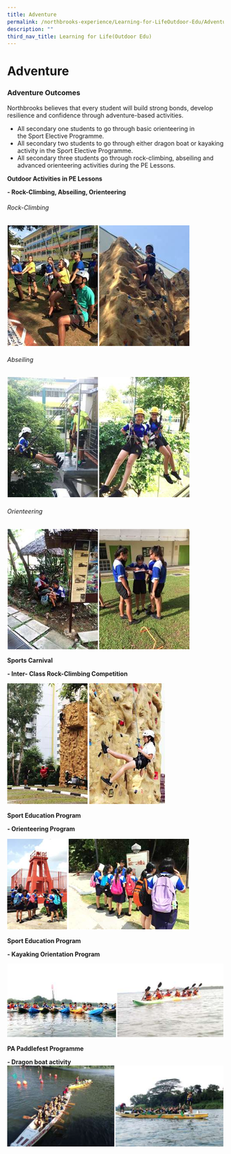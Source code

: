 ```yaml
---
title: Adventure
permalink: /northbrooks-experience/Learning-for-LifeOutdoor-Edu/Adventure/
description: ""
third_nav_title: Learning for Life(Outdoor Edu)
---
```


Adventure
=========

### Adventure Outcomes

Northbrooks believes that every student will build strong bonds, develop resilience and confidence through adventure-based activities.

*   All secondary one students to go through basic orienteering in the Sport Elective Programme.
*   All secondary two students to go through either dragon boat or kayaking activity in the Sport Elective Programme.
*   All secondary three students go through rock-climbing, abseiling and advanced orienteering activities during the PE Lessons.

**Outdoor Activities in PE Lessons**

**\- Rock-Climbing, Abseiling, Orienteering**




###### Rock-Climbing 
![](/images/Adventure1.png)


###### Abseiling 
![](/images/Adventure2.png)

###### Orienteering
![](/images/Adventure3.png)



**Sports Carnival**  

**\- Inter- Class Rock-Climbing Competition**

![](/images/Adventure4.png)

**Sport Education Program**

**\- Orienteering Program**

![](/images/Adventure5.png)

**Sport Education Program**

**\- Kayaking Orientation Program**

![](/images/Adventure6.png)

**PA Paddlefest Programme**  

**\- Dragon boat activity**
![](/images/Adventure7.png)